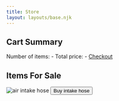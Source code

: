 ```yaml
---
title: Store
layout: layouts/base.njk
---
```


<!-- <p><a href="#" class="snipcart-user-email snipcart-user-profile">My Account</a></p> -->

<div class="snipcart-summary">
	<h2>Cart Summary</h2>
	<p>Number of items: <span class="snipcart-total-items"></span> -
	Total price: <span class="snipcart-total-price"></span> -
	<a href="#" class="snipcart-checkout">Checkout</a></p>
</div>

## Items For Sale

![air intake hose][intake-1]
<button
	class="snipcart-add-item"
	data-item-id="1"
	data-item-name="Intake Hose [USED]"
	data-item-price="60.00"
	data-item-weight="20"
	data-item-url="http://cruisers.space/products/intake-hose"
	data-item-description="Good used condition. No cracks or leaks. Toyota Genuine OEM part #17881-73020.">
		Buy intake hose
</button>

[intake-0]: /images/store/IMG_0650.png "air intake hose part diagram"
[intake-1]: /images/store/IMG_0651.jpg "air intake hose"
[intake-2]: /images/store/IMG_0652.jpg
[intake-3]: /images/store/IMG_0653.jpg
[intake-4]: /images/store/IMG_0654.jpg
